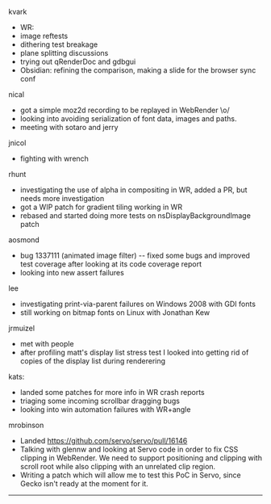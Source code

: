 kvark
* WR:
* image reftests
* dithering test breakage
* plane splitting discussions
* trying out qRenderDoc and gdbgui
* Obsidian: refining the comparison, making a slide for the browser sync conf



nical
* got a simple moz2d recording to be replayed in WebRender \o/
* looking into avoiding serialization of font data, images and paths.
* meeting with sotaro and jerry



jnicol
* fighting with wrench



rhunt
* investigating the use of alpha in compositing in WR, added a PR, but needs more investigation
* got a WIP patch for gradient tiling working in WR
* rebased and started doing more tests on nsDisplayBackgroundImage patch



aosmond
* bug 1337111 (animated image filter) -- fixed some bugs and improved test coverage after looking at its code coverage report
* looking into new assert failures



lee
* investigating print-via-parent failures on Windows 2008 with GDI fonts
* still working on bitmap fonts on Linux with Jonathan Kew



jrmuizel
* met with people
* after profiling matt's display list stress test I looked into getting rid of copies of the display list during renderering



kats:
* landed some patches for more info in WR crash reports
* triaging some incoming scrollbar dragging bugs
* looking into win automation failures with WR+angle



mrobinson
* Landed https://github.com/servo/servo/pull/16146
* Talking with glennw and looking at Servo code in order to fix CSS clipping in WebRender. We need to support positioning and clipping with scroll root while also clipping with an unrelated clip region.
* Writing a patch which will allow me to test this PoC in Servo, since Gecko isn't ready at the moment for it.

________________


